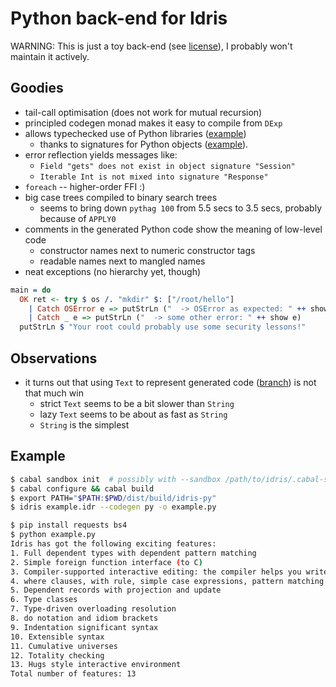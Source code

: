 # Python back-end for Idris

WARNING: This is just a toy back-end (see [license](https://github.com/ziman/idris-py/blob/master/CRAPL-LICENSE.txt)), I probably won't maintain it actively.

## Goodies

* tail-call optimisation (does not work for mutual recursion)
* principled codegen monad makes it easy to compile from `DExp`
* allows typechecked use of Python libraries ([example](https://github.com/ziman/idris-py/blob/master/example.idr))
	- thanks to signatures for Python objects ([example](https://github.com/ziman/idris-py/blob/master/Python/BeautifulSoup.idr)).
* error reflection yields messages like:
    - `Field "gets" does not exist in object signature "Session"`
    - `Iterable Int is not mixed into signature "Response"`
* `foreach` -- higher-order FFI :)
* big case trees compiled to binary search trees
	- seems to bring down `pythag 100` from 5.5 secs to 3.5 secs, probably because of `APPLY0`
* comments in the generated Python code show the meaning of low-level code
    - constructor names next to numeric constructor tags
    - readable names next to mangled names
* neat exceptions (no hierarchy yet, though)
```idris
main = do
  OK ret <- try $ os /. "mkdir" $: ["/root/hello"]
    | Catch OSError e => putStrLn ("  -> OSError as expected: " ++ show e)
    | Catch _ e => putStrLn ("  -> some other error: " ++ show e)
  putStrLn $ "Your root could probably use some security lessons!"
```

## Observations

* it turns out that using `Text` to represent generated code
  ([branch](https://github.com/ziman/idris-py/tree/text)) is not that much win
    - strict `Text` seems to be a bit slower than `String`
    - lazy `Text` seems to be about as fast as `String`
    - `String` is the simplest

## Example

```bash
$ cabal sandbox init  # possibly with --sandbox /path/to/idris/.cabal-sandbox
$ cabal configure && cabal build
$ export PATH="$PATH:$PWD/dist/build/idris-py"
$ idris example.idr --codegen py -o example.py

$ pip install requests bs4
$ python example.py
Idris has got the following exciting features:
1. Full dependent types with dependent pattern matching
2. Simple foreign function interface (to C)
3. Compiler-supported interactive editing: the compiler helps you write code using the types
4. where clauses, with rule, simple case expressions, pattern matching let and lambda bindings
5. Dependent records with projection and update
6. Type classes
7. Type-driven overloading resolution
8. do notation and idiom brackets
9. Indentation significant syntax
10. Extensible syntax
11. Cumulative universes
12. Totality checking
13. Hugs style interactive environment
Total number of features: 13
```

